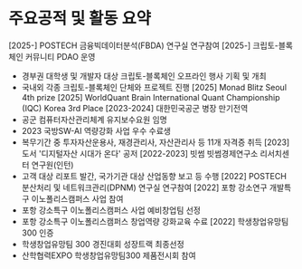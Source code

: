 # 주요공적 및 활동 요약

[2025-] POSTECH 금융빅데이터분석(FBDA) 연구실 연구참여
[2025-] 크립토-블록체인 커뮤니티 PDAO 운영
 - 경부권 대학생 및 개발자 대상 크립토-블록체인 오프라인 행사 기획 및 개최
 - 국내외 각종 크립토-블록체인 단체와 프로젝트 진행
[2025] Monad Blitz Seoul 4th prize
[2025] WorldQuant Brain International Quant Championship (IQC) Korea 3rd Place
[2023-2024] 대한민국공군 병장 만기전역
 - 공군 컴퓨터자산관리체계 유지보수요원 임명
 - 2023 국방SW-AI 역량강화 사업 우수 수료생
 - 복무기간 중 투자자산운용사, 재경관리사, 자산관리사 등 11개 자격증 취득
[2023] 도서 '디지털자산 시대가 온다' 공저
[2022-2023] 빗썸 빗썸경제연구소 리서치센터 연구원(인턴)
 - 고객 대상 리포트 발간, 국가기관 대상 산업동향 보고 등 수행
[2022] POSTECH 분산처리 및 네트워크관리(DPNM) 연구실 연구참여
[2022] 포항 강소연구 개발특구 이노폴리스캠퍼스 사업 참여
 - 포항 강소특구 이노폴리스캠퍼스 사업 예비창업팀 선정
 - 포항 강소특구 이노폴리스캠퍼스 창업역량 강화교육 수료
[2022] 학생창업유망팀300 인증
 - 학생창업유망팀 300 경진대회 성장트랙 최종선정
 - 산학협력EXPO 학생창업유망팀300 제품전시회 참여